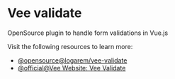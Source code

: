 # Vee validate

OpenSource plugin to handle form validations in Vue.js

Visit the following resources to learn more:

- [@opensource@logarem/vee-validate](https://github.com/logaretm/vee-validate)
- [@official@Vee Website: Vee Validate](https://vee-validate.logaretm.com/v4/)
